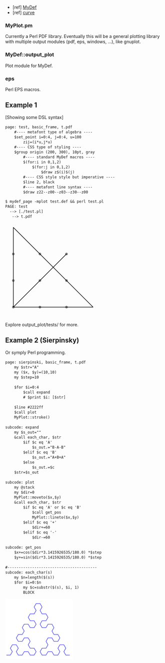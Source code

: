 * [ref] [MyDef](http://huizhou.gitbooks.io/programming-with-mydef/content/Installing.html)
* [ref] [curve](http://hz2.org/blog/hobby_curve.html)

### MyPlot.pm

Currently a Perl PDF library. Eventually this will be a general plotting library with multiple output modules (pdf, eps, windows, ...), like gnuplot.

### MyDef::output_plot

Plot module for MyDef.

### eps

Perl EPS macros.

## Example 1
[Showing some DSL syntax]
```
page: test, basic_frame, t.pdf
    #---- metafont type of algebra ----
    $set_point i=0:4, j=0:4, u=100
        zij=(i*u,j*u)
    #---- CSS type of styling ----
    $group origin (200, 300), 10pt, gray
        #---- standard MyDef macros ----
        $(for:i in 0,1,2)
            $(for:j in 0,1,2)
                $draw z$(i)$(j)
        #---- CSS style style but imperative ----
        $line 2, black
        #---- metafont line syntax ----
        $draw z22--z00--z03--z30--z00
```

```
$ mydef_page -mplot test.def && perl test.pl
PAGE: test
  --> [./test.pl]
   --> t.pdf

```
![9 dots](9dots.png)

Explore output_plot/tests/ for more.

## Example 2 (Sierpinsky)

Or symply Perl programming.
```
page: sierpinski, basic_frame, t.pdf
    my $str="A"
    my ($x, $y)=(10,10)
    my $step=10

    $for $i=0:4
        $call expand
        # $print $i: [$str]

    $line #2222ff
    $call plot
    MyPlot::stroke()

subcode: expand
    my $s_out=""
    &call each_char, $str
        $if $c eq 'A'
            $s_out.="B-A-B"
        $elif $c eq 'B'
            $s_out.="A+B+A"
        $else
            $s_out.=$c
    $str=$s_out

subcode: plot
    my @stack
    my $dir=0
    MyPlot::moveto($x,$y)
    &call each_char, $str
        $if $c eq 'A' or $c eq 'B'
            $call get_pos
            MyPlot::lineto($x,$y)
        $elif $c eq '+'
            $dir+=60
        $elif $c eq '-'
            $dir-=60

subcode: get_pos
    $x+=cos($dir*3.1415926535/180.0) *$step
    $y+=sin($dir*3.1415926535/180.0) *$step

#---------------------------------------- 
subcode: each_char(s)
    my $n=length($(s))
    $for $i=0:$n
        my $c=substr($(s), $i, 1)
        BLOCK
```

![sierpinski](sierpinski.png)

